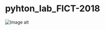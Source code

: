 # pyhton_lab_FICT-2018

![Image alt](https://github.com/Maxim-Turovets/pyhton_lab_FICT-2018/blob/master/pyhton.jpg)
